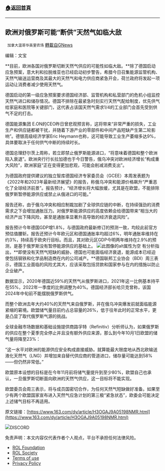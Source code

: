 ###  [:house:返回首頁](https://github.com/ourhimalayas/txt)
---


## 欧洲对俄罗斯可能“断供”天然气如临大敌
` 加拿大温哥华英里农场` [轉載自GNews](https://gnews.org/zh-hans/2261076/)

编辑：文宝

**目前，欧洲各国对俄罗斯切断天然气供应的可能性如临大敌。**除了德国启动应急预案，意大利和拉脱维亚也已经启动初步警告，希腊今日召集能源监管机构、天然气输送运营商及其最大的天然气和电力供应商紧急开会，荷兰政府将发起一项运动让消费者减少使用天然气。

德国启动的第一级应急预案要求德国经济部、监管机构和私营部门的危机小组监控天然气进口和储存情况。德国不排除在最紧急时刻实行天然气配给制度，优先供气给家庭和医院等关键部门，这代表占该国天然气需求1/4的工业部门会首先受到供气不足的打击。

德国能源集团 E.ON的CEO昨日曾悲观预言称，这将带来“非常严重的损失，工业生产和供应链都被干扰，并随着下游产业的零部件和中间产品短缺产生第二轮影响”。德银高级经济学家Eric Heymann也称，这可能导致工业生产萎缩多达9%，具体要取决于任何供气中断的持续时长。

德国总理舒尔茨上周称，若立即禁止俄罗斯能源进口，“将意味着德国和整个欧洲陷入衰退”。欧洲央行行长拉加德也于今日警告，俄乌冲突对欧洲经济增长“构成重大风险”，欧洲家庭“正在变得更加悲观，可能会削减消费支出”。

为德国政府提供建议的独立智库德国经济专家委员会（GCEE）本周发表题为《2022年和2023年最新经济展望》的报告，称俄乌冲突和能源价格飙升“严重恶化了全球经济前景”。报告预计，“经济增长将大幅放缓，尤其是在欧盟，不能排除俄罗斯暂停能源供应或禁止从俄进口的可能。”

报告还称，由于俄乌冲突和相应制裁加剧了全球供应链的中断，在持续强劲的消费需求之下会增加通胀压力。对俄罗斯能源供应的高度依赖会给德国带来“相当大的经济产出下降风险，甚至是通胀率显著升高导致的经济衰退风险”。

报告预计今年德国GDP增1.8%，与德国政府最新修订的预测一致，均较此前官方预估值腰斩。报告还预计今年欧元区和德国通胀率均超过6%，明年通胀率维持在约3%，持续高于欧央行目标。而且，其对欧元区GDP今明两年维持在2.9%的预测，是基于俄罗斯没有暂停能源供应的基础上。
![此图像的alt属性为空](https://nimg.ws.126.net/?url=http%3A%2F%2Fdingyue.ws.126.net%2F2022%2F0331%2F6d6315d4j00r9khl4001dc000sb00hhc.jpg&amp;thumbnail=660x2147483647&amp;quality=80&amp;type=jpg)
有分析指出，**即使没有天然气短缺的威胁，德国也可能面临经济衰退，能源成本已经迫使包括钢铁和化学品制造商在内的公司减产。**德国联邦工业协会（BDI）周三表示，德国工业面临的风险尤其大，应该采取包括贷款和国家参与在内的措施以防止企业破产。

数据显示，2020年德国近59%的天然气从俄罗斯进口，2021年这一比例基本持平在55%，2022年一季度的比例调整为40%。德国经济部长哈贝克曾称，该国2024年中旬前不能摆脱俄罗斯供气。

而整个欧洲去年大约40%的天然气来自俄罗斯，并在俄乌冲突爆发前就面临能源紧缩的窘境。欧盟储气量目前约占总容量的26%，低于往年此时的正常水平，更是凸显了取代俄罗斯气源的挑战。

全球金融市场数据和基础设施提供商路孚特（Refinitiv）分析师认为，如果俄罗斯的供应在整个夏季完全停止并且没有额外供应来源，那么到今年10月1日欧盟的储气量将降至23%：

“这一水平对欧洲的能源供应安全构成直接威胁。就算能最大限度地从西北欧输送液化天然气（LNG）并增加来自替代供应商的管道进口，储存量可能达到58%——但仍然非常低。”

欧盟原本设想的目标是在今年11月前将储气量提升到至少80%，欧盟自己也承认，一旦俄罗斯切断面向欧洲的天然气供应，这一目标将不能实现。

欧盟委员会周三表示，将与成员国密切合作，为任何天然气短缺做好准备。如果至少有两个欧盟国家宣布进入天然气应急计划的第三极“紧急状态”，欧委会可能决定上述储气目标不再适用。

原文链接：[https://www.163.com/dy/article/H3OGAJ9A05198NMR.html](https://www.163.com/dy/article/H3OGAJ9A05198NMR.html)

![](https://assets.gnews.org/wp-content/uploads/2022/03/Discord-QR-69.png)DISCORD



 

免责声明：本文内容仅代表作者个人观点，平台不承担任何法律风险。

- [ROL Foundation](https://rolfoundation.org/)
- [ROL Society](https://rolsociety.org/)
- [Terms of use](https://gnews.org/terms-of-use-3/)
- [Privacy Policy](https://gnews.org/privacy-policy/)
